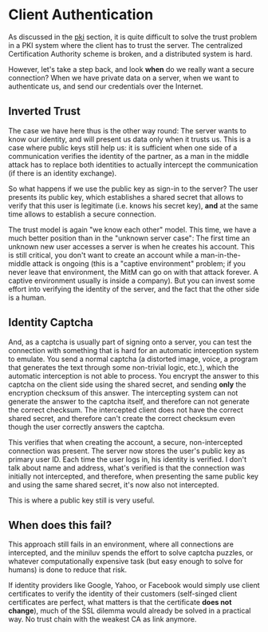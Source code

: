 # Client Authentication #

As discussed in the [pki](pki.md) section, it is quite difficult to
solve the trust problem in a PKI system where the client has to trust
the server. The centralized Certification Authority scheme is broken,
and a distributed system is hard.

However, let's take a step back, and look <b>when</b> do we really want a
secure connection? When we have private data on a server, when we want to
authenticate us, and send our credentials over the Internet.

## Inverted Trust ##

The case we have here thus is the other way round: The server wants to know
our identity, and will present us data only when it trusts us. This is a case
where public keys still help us: it is sufficient when one side of a
communication verifies the identity of the partner, as a man in the middle
attack has to replace both identities to actually intercept the communication
(if there is an identity exchange).

So what happens if we use the public key as sign-in to the server? The user
presents its public key, which establishes a shared secret that allows to
verify that this user is legitimate (i.e. knows his secret key), <b>and</b> at
the same time allows to establish a secure connection.

The trust model is again "we know each other" model. This time, we have a
much better position than in the "unknown server case": The first time an
unknown new user accesses a server is when he creates his account. This is
still critical, you don't want to create an account while a man-in-the-middle
attack is ongoing (this is a "captive environment" problem; if you never leave
that environment, the MitM can go on with that attack forever.  A captive
environment usually is inside a company).  But you can invest some effort
into verifying the identity of the server, and the fact that the other side is
a human.

## Identity Captcha ##

And, as a captcha is usually part of signing onto a server, you can test the
connection with something that is hard for an automatic interception system to
emulate. You send a normal captcha (a distorted image, voice, a program that
generates the text through some non-trivial logic, etc.), which the automatic
interception is not able to process. You encrypt the answer to this captcha on
the client side using the shared secret, and sending <b>only</b> the encryption
checksum of this answer. The intercepting system can not generate the answer to
the captcha itself, and therefore can not generate the correct checksum. The
intercepted client does not have the correct shared secret, and therefore can't
create the correct checksum even though the user correctly answers the captcha.

This verifies that when creating the account, a secure, non-intercepted
connection was present. The server now stores the user's public key as primary
user ID. Each time the user logs in, his identity is verified. I don't talk
about name and address, what's verified is that the connection was initially
not intercepted, and therefore, when presenting the same public key and using
the same shared secret, it's now also not intercepted.

This is where a public key still is very useful.

## When does this fail? ##

This approach still fails in an environment, where all connections are
intercepted, and the miniluv spends the effort to solve captcha
puzzles, or whatever computationally expensive task (but easy enough
to solve for humans) is done to reduce that risk.

If identity providers like Google, Yahoo, or Facebook would simply use
client certificates to verify the identity of their customers (self-singed
client certificates are perfect, what matters is that the certificate <b>does
not change</b>), much of the SSL dilemma would already be solved in a practical
way. No trust chain with the weakest CA as link anymore.